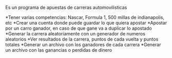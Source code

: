 Es un programa de apuestas de carreras automovilisticas 

*Tener varias competencias: Nascar, Formula 1, 500 millas de indianapolis, etc 
*Crear una cuenta donde puede guardar lo que quiera apostar 
*Apostar por un carro ganador, en caso de que gane va a duplicar lo apostado
*Generar la carrera aleatoriamente con un generador de numeros aleatorios
*Ver resultados de la carrera, puntos de cada vuelta y puntos totales
*Generar un archivo con los ganadores de cada carrera 
*Generar un archivo con las ganancias o perdidas de dinero
